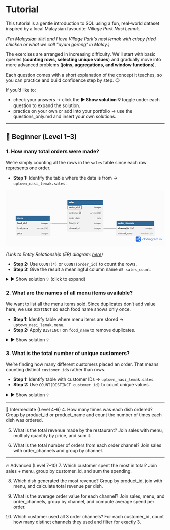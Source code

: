 # Tutorial 

This tutorial is a gentle introduction to SQL using a fun, real-world dataset inspired by a local Malaysian favourite: *Village Park Nasi Lemak*. 

*(I'm Malaysian 🇲🇾 and I love Village Park's nasi lemak with crispy fried chicken or what we call "ayam goreng" in Malay.)*

The exercises are arranged in increasing difficulty. We'll start with basic queries (**counting rows, selecting unique values**) and gradually move into more advanced problems (**joins, aggregations, and window functions**). 

Each question comes with a short explanation of the concept it teaches, so you can practice and build confidence step by step. 😉

If you’d like to:
- check your answers → click the **▶️ Show solution 💡** toggle under each question to expand the solution. 
- practice on your own or add into your portfolio → use the questions_only.md and insert your own solutions.

---

## 🌱 Beginner (Level 1–3)

### 1. How many total orders were made?

We’re simply counting all the rows in the `sales` table since each row represents one order. 

- **Step 1:** Identify the table where the data is from → `uptown_nasi_lemak.sales`. 

<p align="left">
  <img src="erd.png" alt="Uptown Nasi Lemak ERD" width="700"/>
</p>

*(Link to Entity Relationship (ER) diagram: [here](https://github.com/katiehuangx/Data-With-Katie/blob/main/uptown-nasi-lemak-sql-case-study/assets/erd.png))*

- **Step 2:** Use `COUNT(*)` or `COUNT(order_id)` to count the rows. 
- **Step 3:** Give the result a meaningful column name `AS sales_count`.

<details> 
<summary> ▶️ Show solution 💡 (click to expand) </summary>
```sql
SELECT COUNT(*) AS sales_count
FROM uptown_nasi_lemak.sales;
```
✅ Expected result: 36
</details>


### 2. What are the names of all menu items available?

We want to list all the menu items sold. Since duplicates don’t add value here, we use `DISTINCT` so each food name shows only once.  

- **Step 1:** Identify table where menu items are stored → `uptown_nasi_lemak.menu`.  
- **Step 2:** Apply `DISTINCT` on `food_name` to remove duplicates.

<details> 
<summary> ▶️ Show solution 💡</summary>
```sql
SELECT DISTINCT food_name
FROM uptown_nasi_lemak.menu;
```
✅ Expected result: 3 rows (Nasi Lemak Ayam Goreng, Nasi Lemak Sotong, Nasi Lemak Telur Mata)
</details>


### 3. What is the total number of unique customers?

We’re finding how many different customers placed an order. That means counting distinct `customer_id`s rather than rows.

- **Step 1:** Identify table with customer IDs → `uptown_nasi_lemak.sales`.
- **Step 2:** Use `COUNT(DISTINCT customer_id)` to count unique values.

<details> 
<summary> ▶️ Show solution 💡</summary>
```sql
SELECT COUNT(DISTINCT customer_id) AS customer_count
FROM uptown_nasi_lemak.sales;
```
✅ Expected result: 10
</details>

---

🍜 Intermediate (Level 4–6)
4. How many times was each dish ordered?
Group by product_id or product_name and count the number of times each dish was ordered.

5. What is the total revenue made by the restaurant?
Join sales with menu, multiply quantity by price, and sum it.

6. What is the total number of orders from each order channel?
Join sales with order_channels and group by channel.

---

🔥 Advanced (Level 7–10)
7. Which customer spent the most in total?
Join sales + menu, group by customer_id, and sum the spending.

8. Which dish generated the most revenue?
Group by product_id, join with menu, and calculate total revenue per dish.

9. What is the average order value for each channel?
Join sales, menu, and order_channels, group by channel, and compute average spend per order.

10. Which customer used all 3 order channels?
For each customer_id, count how many distinct channels they used and filter for exactly 3.

